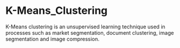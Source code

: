 # K-Means_Clustering
K-Means clustering is an unsupervised learning technique used in processes such as market segmentation, document clustering, image segmentation and image compression.
